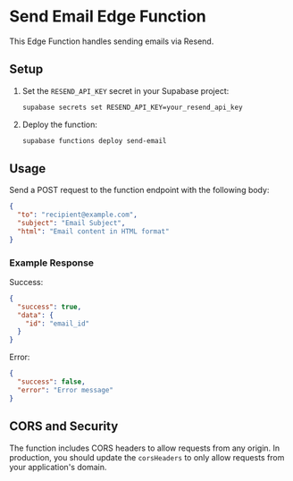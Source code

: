 # Send Email Edge Function

This Edge Function handles sending emails via Resend.

## Setup

1. Set the `RESEND_API_KEY` secret in your Supabase project:
   ```bash
   supabase secrets set RESEND_API_KEY=your_resend_api_key
   ```

2. Deploy the function:
   ```bash
   supabase functions deploy send-email
   ```

## Usage

Send a POST request to the function endpoint with the following body:

```json
{
  "to": "recipient@example.com",
  "subject": "Email Subject",
  "html": "Email content in HTML format"
}
```

### Example Response

Success:
```json
{
  "success": true,
  "data": {
    "id": "email_id"
  }
}
```

Error:
```json
{
  "success": false,
  "error": "Error message"
}
```

## CORS and Security

The function includes CORS headers to allow requests from any origin. In production, you should update the `corsHeaders` to only allow requests from your application's domain.